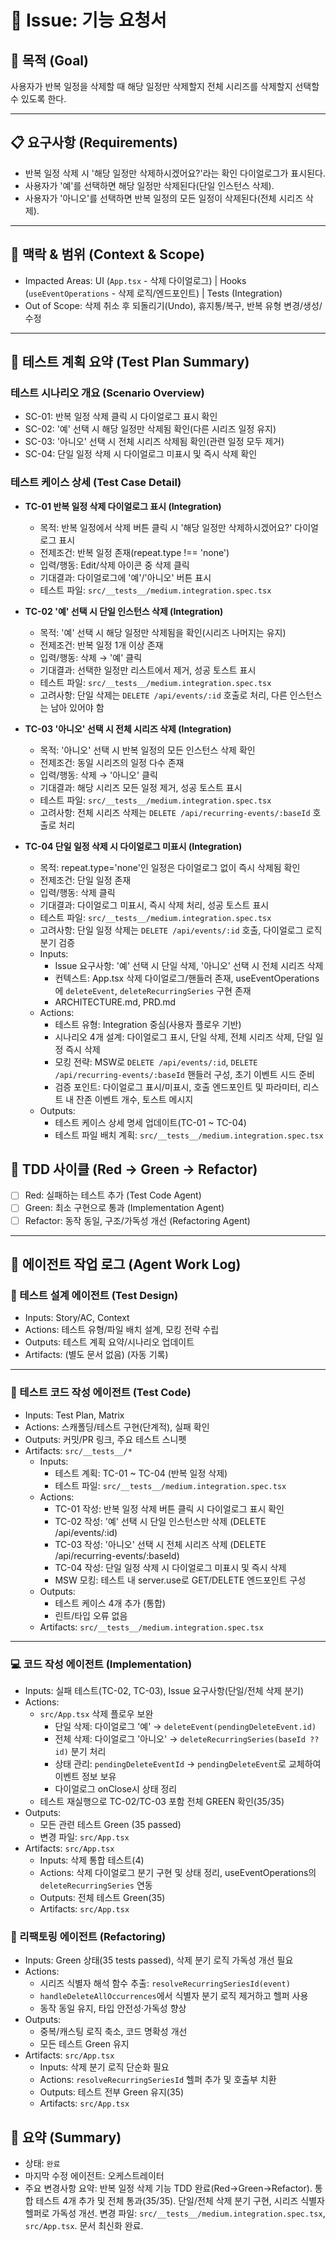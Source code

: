 # 🧭 Issue: 기능 요청서

## 🎯 목적 (Goal)

사용자가 반복 일정을 삭제할 때 해당 일정만 삭제할지 전체 시리즈를 삭제할지 선택할 수 있도록 한다.

---

## 📋 요구사항 (Requirements)

- 반복 일정 삭제 시 '해당 일정만 삭제하시겠어요?'라는 확인 다이얼로그가 표시된다.
- 사용자가 '예'를 선택하면 해당 일정만 삭제된다(단일 인스턴스 삭제).
- 사용자가 '아니오'를 선택하면 반복 일정의 모든 일정이 삭제된다(전체 시리즈 삭제).

---

## 🧩 맥락 & 범위 (Context & Scope)

- Impacted Areas: UI (`App.tsx` - 삭제 다이얼로그) | Hooks (`useEventOperations` - 삭제 로직/엔드포인트) | Tests (Integration)
- Out of Scope: 삭제 취소 후 되돌리기(Undo), 휴지통/복구, 반복 유형 변경/생성/수정

---

## 🧪 테스트 계획 요약 (Test Plan Summary)

### 테스트 시나리오 개요 (Scenario Overview)

- SC-01: 반복 일정 삭제 클릭 시 다이얼로그 표시 확인
- SC-02: '예' 선택 시 해당 일정만 삭제됨 확인(다른 시리즈 일정 유지)
- SC-03: '아니오' 선택 시 전체 시리즈 삭제됨 확인(관련 일정 모두 제거)
- SC-04: 단일 일정 삭제 시 다이얼로그 미표시 및 즉시 삭제 확인

### 테스트 케이스 상세 (Test Case Detail)

- **TC-01 반복 일정 삭제 다이얼로그 표시 (Integration)**

  - 목적: 반복 일정에서 삭제 버튼 클릭 시 '해당 일정만 삭제하시겠어요?' 다이얼로그 표시
  - 전제조건: 반복 일정 존재(repeat.type !== 'none')
  - 입력/행동: Edit/삭제 아이콘 중 삭제 클릭
  - 기대결과: 다이얼로그에 '예'/'아니오' 버튼 표시
  - 테스트 파일: `src/__tests__/medium.integration.spec.tsx`

- **TC-02 '예' 선택 시 단일 인스턴스 삭제 (Integration)**

  - 목적: '예' 선택 시 해당 일정만 삭제됨을 확인(시리즈 나머지는 유지)
  - 전제조건: 반복 일정 1개 이상 존재
  - 입력/행동: 삭제 → '예' 클릭
  - 기대결과: 선택한 일정만 리스트에서 제거, 성공 토스트 표시
  - 테스트 파일: `src/__tests__/medium.integration.spec.tsx`
  - 고려사항: 단일 삭제는 `DELETE /api/events/:id` 호출로 처리, 다른 인스턴스는 남아 있어야 함

- **TC-03 '아니오' 선택 시 전체 시리즈 삭제 (Integration)**

  - 목적: '아니오' 선택 시 반복 일정의 모든 인스턴스 삭제 확인
  - 전제조건: 동일 시리즈의 일정 다수 존재
  - 입력/행동: 삭제 → '아니오' 클릭
  - 기대결과: 해당 시리즈 모든 일정 제거, 성공 토스트 표시
  - 테스트 파일: `src/__tests__/medium.integration.spec.tsx`
  - 고려사항: 전체 시리즈 삭제는 `DELETE /api/recurring-events/:baseId` 호출로 처리

- **TC-04 단일 일정 삭제 시 다이얼로그 미표시 (Integration)**

  - 목적: repeat.type='none'인 일정은 다이얼로그 없이 즉시 삭제됨 확인
  - 전제조건: 단일 일정 존재
  - 입력/행동: 삭제 클릭
  - 기대결과: 다이얼로그 미표시, 즉시 삭제 처리, 성공 토스트 표시
  - 테스트 파일: `src/__tests__/medium.integration.spec.tsx`
  - 고려사항: 단일 일정 삭제는 `DELETE /api/events/:id` 호출, 다이얼로그 로직 분기 검증

  <!-- TEST_DESIGN_START -->

  - Inputs:
    - Issue 요구사항: '예' 선택 시 단일 삭제, '아니오' 선택 시 전체 시리즈 삭제
    - 컨텍스트: App.tsx 삭제 다이얼로그/핸들러 존재, useEventOperations에 `deleteEvent`, `deleteRecurringSeries` 구현 존재
    - ARCHITECTURE.md, PRD.md
  - Actions:
    - 테스트 유형: Integration 중심(사용자 플로우 기반)
    - 시나리오 4개 설계: 다이얼로그 표시, 단일 삭제, 전체 시리즈 삭제, 단일 일정 즉시 삭제
    - 모킹 전략: MSW로 `DELETE /api/events/:id`, `DELETE /api/recurring-events/:baseId` 핸들러 구성, 초기 이벤트 시드 준비
    - 검증 포인트: 다이얼로그 표시/미표시, 호출 엔드포인트 및 파라미터, 리스트 내 잔존 이벤트 개수, 토스트 메시지
  - Outputs:
    - 테스트 케이스 상세 명세 업데이트(TC-01 ~ TC-04)
    - 테스트 파일 배치 계획: `src/__tests__/medium.integration.spec.tsx`
    <!-- TEST_DESIGN_END -->

## 🔁 TDD 사이클 (Red → Green → Refactor)

- [ ] Red: 실패하는 테스트 추가 (Test Code Agent)
- [ ] Green: 최소 구현으로 통과 (Implementation Agent)
- [ ] Refactor: 동작 동일, 구조/가독성 개선 (Refactoring Agent)

---

## 🧠 에이전트 작업 로그 (Agent Work Log)

### 🧩 테스트 설계 에이전트 (Test Design)

- Inputs: Story/AC, Context
- Actions: 테스트 유형/파일 배치 설계, 모킹 전략 수립
- Outputs: 테스트 계획 요약/시나리오 업데이트
- Artifacts: (별도 문서 없음)
  <!-- TEST_DESIGN_START -->
  (자동 기록)
  <!-- TEST_DESIGN_END -->

---

### 🧪 테스트 코드 작성 에이전트 (Test Code)

- Inputs: Test Plan, Matrix
- Actions: 스캐폴딩/테스트 구현(단계적), 실패 확인
- Outputs: 커밋/PR 링크, 주요 테스트 스니펫
- Artifacts: `src/__tests__/*`
  <!-- TEST_CODE_START -->
  - Inputs:
    - 테스트 계획: TC-01 ~ TC-04 (반복 일정 삭제)
    - 테스트 파일: `src/__tests__/medium.integration.spec.tsx`
  - Actions:
    - TC-01 작성: 반복 일정 삭제 버튼 클릭 시 다이얼로그 표시 확인
    - TC-02 작성: '예' 선택 시 단일 인스턴스만 삭제 (DELETE /api/events/:id)
    - TC-03 작성: '아니오' 선택 시 전체 시리즈 삭제 (DELETE /api/recurring-events/:baseId)
    - TC-04 작성: 단일 일정 삭제 시 다이얼로그 미표시 및 즉시 삭제
    - MSW 모킹: 테스트 내 server.use로 GET/DELETE 엔드포인트 구성
  - Outputs:
    - 테스트 케이스 4개 추가 (통합)
    - 린트/타입 오류 없음
  - Artifacts: `src/__tests__/medium.integration.spec.tsx`
  <!-- TEST_CODE_END -->

---

### 💻 코드 작성 에이전트 (Implementation)

- Inputs: 실패 테스트(TC-02, TC-03), Issue 요구사항(단일/전체 삭제 분기)
- Actions:
  - `src/App.tsx` 삭제 플로우 보완
    - 단일 삭제: 다이얼로그 '예' → `deleteEvent(pendingDeleteEvent.id)`
    - 전체 삭제: 다이얼로그 '아니오' → `deleteRecurringSeries(baseId ?? id)` 분기 처리
    - 상태 관리: `pendingDeleteEventId` → `pendingDeleteEvent`로 교체하여 이벤트 정보 보유
    - 다이얼로그 onClose시 상태 정리
  - 테스트 재실행으로 TC-02/TC-03 포함 전체 GREEN 확인(35/35)
- Outputs:
  - 모든 관련 테스트 Green (35 passed)
  - 변경 파일: `src/App.tsx`
- Artifacts: `src/App.tsx`
  <!-- IMPLEMENTATION_START -->
  - Inputs: 삭제 통합 테스트(4)
  - Actions: 삭제 다이얼로그 분기 구현 및 상태 정리, useEventOperations의 `deleteRecurringSeries` 연동
  - Outputs: 전체 테스트 Green(35)
  - Artifacts: `src/App.tsx`
  <!-- IMPLEMENTATION_END -->

### 🔧 리팩토링 에이전트 (Refactoring)

- Inputs: Green 상태(35 tests passed), 삭제 분기 로직 가독성 개선 필요
- Actions:
  - 시리즈 식별자 해석 함수 추출: `resolveRecurringSeriesId(event)`
  - `handleDeleteAllOccurrences`에서 식별자 분기 로직 제거하고 헬퍼 사용
  - 동작 동일 유지, 타입 안전성·가독성 향상
- Outputs:
  - 중복/캐스팅 로직 축소, 코드 명확성 개선
  - 모든 테스트 Green 유지
- Artifacts: `src/App.tsx`
  <!-- REFACTORING_START -->
  - Inputs: 삭제 분기 로직 단순화 필요
  - Actions: `resolveRecurringSeriesId` 헬퍼 추가 및 호출부 치환
  - Outputs: 테스트 전부 Green 유지(35)
  - Artifacts: `src/App.tsx`
  <!-- REFACTORING_END -->

## 🧾 요약 (Summary)

- 상태: `완료`
- 마지막 수정 에이전트: 오케스트레이터
- 주요 변경사항 요약: 반복 일정 삭제 기능 TDD 완료(Red→Green→Refactor). 통합 테스트 4개 추가 및 전체 통과(35/35). 단일/전체 삭제 분기 구현, 시리즈 식별자 헬퍼로 가독성 개선. 변경 파일: `src/__tests__/medium.integration.spec.tsx`, `src/App.tsx`. 문서 최신화 완료.
